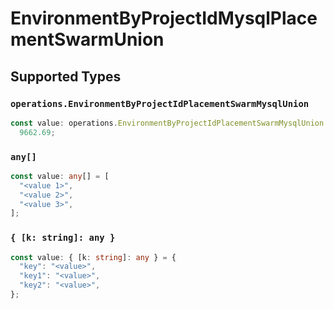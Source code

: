 # EnvironmentByProjectIdMysqlPlacementSwarmUnion


## Supported Types

### `operations.EnvironmentByProjectIdPlacementSwarmMysqlUnion`

```typescript
const value: operations.EnvironmentByProjectIdPlacementSwarmMysqlUnion =
  9662.69;
```

### `any[]`

```typescript
const value: any[] = [
  "<value 1>",
  "<value 2>",
  "<value 3>",
];
```

### `{ [k: string]: any }`

```typescript
const value: { [k: string]: any } = {
  "key": "<value>",
  "key1": "<value>",
  "key2": "<value>",
};
```

